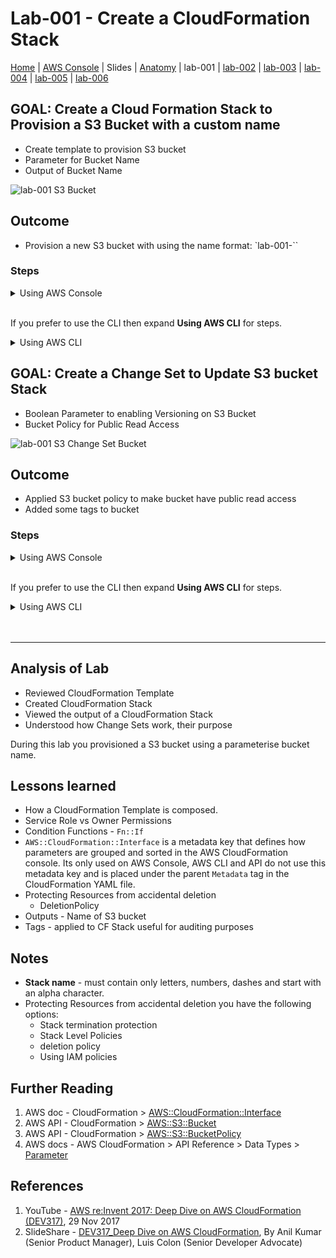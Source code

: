 
# Lab-001 - Create a CloudFormation Stack

[Home](../README.md) |
[AWS Console](https://console.aws.amazon.com) |
Slides |
[Anatomy](anatomy.md) |
lab-001 |
[lab-002](lab-002.md) |
[lab-003](lab-003.md) |
[lab-004](lab-004.md) |
[lab-005](lab-005.md) |
[lab-006](lab-006.md)


## GOAL: Create a Cloud Formation Stack to Provision a S3 Bucket with a custom name

* Create template to provision S3 bucket
* Parameter for Bucket Name
* Output of Bucket Name

![lab-001 S3 Bucket](https://raw.githubusercontent.com/sunil-tailor/lab_cloudformation/master/diagrams/lab-001-g1.png)

## Outcome

* Provision a new S3 bucket with using the name format: `lab-001-<YOUR NAME>``


### Steps

<details>
<summary>Using AWS Console</summary>
<br/>

__ALL services > Management Tools > CloudFormation__
- Click __'Create Stack'__ Button

__Select template:__
- Choose __"Upload a template to Amazon S3"__
- Upload file "lab-001-g1.yaml"
- Click __"Next"__

__Specify Details:__
- Stack Details > __Stack Name__ : `lab-001-<YOUR NAME>`
- Parameters:
   - Lab-001: S3 Bucket > __Bucket Name__ : `pg19-<YOUR NAME>`
- Click 'Next'

__Options:__
- Permissions > IAM Role: `pg19meetupLabsRole`
- Click 'Next'

__Review:__
- Check the settings
- Click __'Create'__

</details>


<br/>

If you prefer to use the CLI then expand __Using AWS CLI__ for steps.

<details>
 <summary>Using AWS CLI</summary>

#### Validate your template
```
aws cloudformation validate-template \
--template-body file://lab-001-g1.yaml \
--profile training
{
   "Parameters": []
}
```

#### Run

```
aws cloudformation create-stack \
--stackname lab-001-<YOUR NAME> \
--template-body file://lab-001_S3Bucket.yaml \
--parameters file://lab-001-parameters.json
```

##### Sample Parameter
```
[
 {
   "ParameterKey": "pS3BucketName",
   "ParameterValue": "pg19-<YOUR NAME>"
 }
]
```
</details>


## GOAL: Create a Change Set to Update S3 bucket Stack

* Boolean Parameter to enabling Versioning on S3 Bucket
* Bucket Policy for Public Read Access

![lab-001 S3 Change Set Bucket](https://raw.githubusercontent.com/sunil-tailor/lab_cloudformation/master/diagrams/lab-001-g2.png)

## Outcome
* Applied S3 bucket policy to make bucket have public read access
* Added some tags to bucket

### Steps

<details>
<summary>Using AWS Console</summary>
<br/>

__ALL services > Management Tools > CloudFormation__

- Click __'Actions__' > __'Create Change Set For New Stack'__ Button

__Choose a template:__
- Choose __"Upload a template to Amazon S3"__
- Upload file "lab-001_ChangeSet.yaml"
- Click __"Next"__

__Specify Details:__
- __Change set name__ : `lab-001-cs-<YOUR NAME>`
- __Description__ : `Change Set for lab-001, Goal 2.`
- Parameters:
   - __Bucket Name__ : `Leave as is`
   - __Enable Versioning__ : `true`
- Click 'Next'

__Options:__
- Permissions > IAM Role: `pg19meetupLabsRoleDemo`
- Click 'Next'

__Review:__
- Check the settings
- Click __'Create change set'__
__Overview:__
- Have a look at the actual changes the CloudFormation template is going to make if you *Execute* this change set. If you decide not to then just *Delete* the change set from the *Other Actions* drop down menu.
</details>

<br/>

If you prefer to use the CLI then expand __Using AWS CLI__ for steps.

<details>
 <summary>Using AWS CLI</summary>

#### Validate your template
```
aws cloudformation validate-template \
--template-body file://lab-001-g2.yaml \
--profile training
{
   "Parameters": []
}
```

#### TIP: How to g˜et `arn` for stack to Update
```
STACK_ARN=`aws cloudformation list-stacks | jq '.StackSummaries[]|select(.StackName=="pg19-iam-user") | select(.StackStatus!="DELETE_COMPLETE") | .StackId'`
```

#### Create a Change Set
```
# aws cloudformation create-change-set \
--stack-name lab-001-<YOUR NAME> \
--change-set-name lab-001-cs-<YOUR NAME> \
--template-body file://lab-001-g2.yaml \
--parameters ParameterKey=pS3BucketName,ParameterValue=,UsePreviousValue=true \
ParameterKey=pEnableVersioning,ParameterValue=true \
--profile pg19 --region us-east-1
```
* `--stack-name` - You have a choice of providing the *Stack Name* or `ARN` for the stack.
* `--template-body` - the setting `file://lab-001-g2.yaml` make sure your in the lab folder itself.
* `--parameters` - using `UsePreviousValue=true` you must leave `ParameterValue` blank. This is because we are using the previous setting for this.


#### Execute Change Set
```
# aws cloudformation execute-change-set \
--change-set-name lab-001-cs-<YOUR NAME> \
--stack-name lab-001-<YOUR NAME> \
--profile pg19 --region us-east-1
```
</details>

<br/>
<br/>

---

## Analysis of Lab
- Reviewed CloudFormation Template
- Created CloudFormation Stack
- Viewed the output of a CloudFormation Stack
- Understood how Change Sets work, their purpose

During this lab you provisioned a S3 bucket using a parameterise bucket name.


## Lessons learned
* How a CloudFormation Template is composed.
* Service Role vs Owner Permissions
* Condition Functions - `Fn::If`
* `AWS::CloudFormation::Interface` is a metadata key that defines how parameters are grouped and sorted in the AWS CloudFormation console. Its only used on AWS Console, AWS CLI and API do not use this metadata key and is placed under the parent `Metadata` tag in the CloudFormation YAML file.
* Protecting Resources from accidental deletion
  - DeletionPolicy
* Outputs - Name of S3 bucket
* Tags - applied to CF Stack useful for auditing purposes


## Notes
- __Stack name__ - must contain only letters, numbers, dashes and start with an alpha character.
- Protecting Resources from accidental deletion you have the following options:
    - Stack termination protection
    - Stack Level Policies
    - deletion policy
    - Using IAM policies



## Further Reading
1. AWS doc - CloudFormation > [AWS::CloudFormation::Interface](https://docs.aws.amazon.com/AWSCloudFormation/latest/UserGuide/aws-resource-cloudformation-interface.html)
1. AWS API - CloudFormation > [AWS::S3::Bucket](https://docs.aws.amazon.com/AWSCloudFormation/latest/UserGuide/aws-properties-s3-bucket.html)
1. AWS API - CloudFormation > [AWS::S3::BucketPolicy](https://docs.aws.amazon.com/AWSCloudFormation/latest/UserGuide/aws-properties-s3-policy.html)
1. AWS docs - AWS CloudFormation > API Reference > Data Types > [Parameter](https://docs.aws.amazon.com/AWSCloudFormation/latest/APIReference/API_Parameter.html˜˜)

## References
1. YouTube - [AWS re:Invent 2017: Deep Dive on AWS CloudFormation (DEV317)](https://www.youtube.com/watch?v=01hy48R9Kr8), 29 Nov 2017
1. SlideShare - [DEV317_Deep Dive on AWS CloudFormation](https://www.slideshare.net/AmazonWebServices/dev317deep-dive-on-aws-cloudformation), By Anil Kumar (Senior Product Manager), Luis Colon (Senior Developer Advocate)

